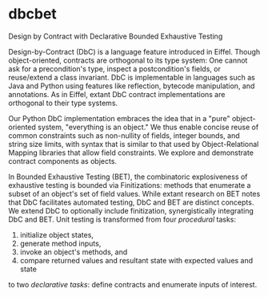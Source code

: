 dbcbet
======

Design by Contract with Declarative Bounded Exhaustive Testing

Design-by-Contract (DbC) is a language feature introduced in Eiffel. 
Though object-oriented, contracts are orthogonal to its type system: 
One cannot ask for a precondition's type, inspect a postcondition's fields, or reuse/extend a class invariant. 
DbC is implementable in languages such as Java and Python using features like reflection, bytecode manipulation, and 
annotations. 
As in Eiffel, extant DbC contract implementations are orthogonal to their type systems.

Our Python DbC implementation embraces the idea that in a "pure" object-oriented system, "everything is an object." 
We thus enable concise reuse of common constraints such as non-nullity of fields, integer bounds, and string size limits, 
with syntax that is similar to that used by Object-Relational Mapping libraries that allow field constraints. 
We explore and demonstrate contract components as objects.

In Bounded Exhaustive Testing (BET), the combinatoric explosiveness of exhaustive testing is bounded via Finitizations: 
methods that enumerate a subset of an object's set of field values. 
While extant research on BET notes that DbC facilitates automated testing, DbC and BET are distinct concepts. 
We extend DbC to optionally include finitization, synergistically integrating DbC and BET. 
Unit testing is transformed from four <i>procedural</i> tasks:

<ol>
<li>initialize object states,</li>
<li>generate method inputs,</li>
<li>invoke an object's methods, and</li>
<li>compare returned values and resultant state with expected values and state</li>
</ol>

to two <i>declarative tasks</i>: define contracts and enumerate inputs of interest.
